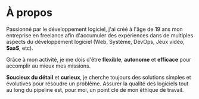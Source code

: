 # À propos

Passionné par le développement logiciel, j'ai créé à l'âge de 19 ans mon entreprise en freelance afin d'accumuler des expériences dans de multiples aspects du développement logiciel (Web, Système, DevOps, Jeux vidéo, **SaaS**, etc).

Grâce à mon activité, je me dois d'être **flexible**, **autonome** et **efficace** pour accomplir au mieux mes missions.

**Soucieux du détail** et **curieux**, je cherche toujours des solutions simples et évolutives pour résoudre un problème. Assurer la qualité des logiciels tout au long du pipeline est, pour moi, un point clé de mon éthique de travail.

